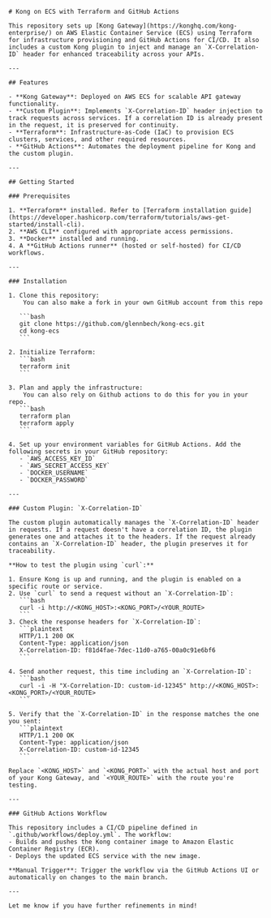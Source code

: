     # Kong on ECS with Terraform and GitHub Actions
    
    This repository sets up [Kong Gateway](https://konghq.com/kong-enterprise/) on AWS Elastic Container Service (ECS) using Terraform for infrastructure provisioning and GitHub Actions for CI/CD. It also includes a custom Kong plugin to inject and manage an `X-Correlation-ID` header for enhanced traceability across your APIs.
    
    ---
    
    ## Features
    
    - **Kong Gateway**: Deployed on AWS ECS for scalable API gateway functionality.
    - **Custom Plugin**: Implements `X-Correlation-ID` header injection to track requests across services. If a correlation ID is already present in the request, it is preserved for continuity.
    - **Terraform**: Infrastructure-as-Code (IaC) to provision ECS clusters, services, and other required resources.
    - **GitHub Actions**: Automates the deployment pipeline for Kong and the custom plugin.
    
    ---
    
    ## Getting Started
    
    ### Prerequisites
    
    1. **Terraform** installed. Refer to [Terraform installation guide](https://developer.hashicorp.com/terraform/tutorials/aws-get-started/install-cli).
    2. **AWS CLI** configured with appropriate access permissions.
    3. **Docker** installed and running.
    4. A **GitHub Actions runner** (hosted or self-hosted) for CI/CD workflows.
    
    ---
    
    ### Installation
    
    1. Clone this repository:
        You can also make a fork in your own GitHub account from this repo
        
       ```bash
       git clone https://github.com/glennbech/kong-ecs.git
       cd kong-ecs
       ```
    
    2. Initialize Terraform:
       ```bash
       terraform init
       ```
    
    3. Plan and apply the infrastructure:
        You can also rely on Github actions to do this for you in your repo.
       ```bash
       terraform plan
       terraform apply
       ```
    
    4. Set up your environment variables for GitHub Actions. Add the following secrets in your GitHub repository:
       - `AWS_ACCESS_KEY_ID`
       - `AWS_SECRET_ACCESS_KEY`
       - `DOCKER_USERNAME`
       - `DOCKER_PASSWORD`
    
    ---
    
    ### Custom Plugin: `X-Correlation-ID`
    
    The custom plugin automatically manages the `X-Correlation-ID` header in requests. If a request doesn't have a correlation ID, the plugin generates one and attaches it to the headers. If the request already contains an `X-Correlation-ID` header, the plugin preserves it for traceability.
    
    **How to test the plugin using `curl`:**
    
    1. Ensure Kong is up and running, and the plugin is enabled on a specific route or service.
    2. Use `curl` to send a request without an `X-Correlation-ID`:
       ```bash
       curl -i http://<KONG_HOST>:<KONG_PORT>/<YOUR_ROUTE>
       ```
    3. Check the response headers for `X-Correlation-ID`:
       ```plaintext
       HTTP/1.1 200 OK
       Content-Type: application/json
       X-Correlation-ID: f81d4fae-7dec-11d0-a765-00a0c91e6bf6
       ```
    
    4. Send another request, this time including an `X-Correlation-ID`:
       ```bash
       curl -i -H "X-Correlation-ID: custom-id-12345" http://<KONG_HOST>:<KONG_PORT>/<YOUR_ROUTE>
       ```
    
    5. Verify that the `X-Correlation-ID` in the response matches the one you sent:
       ```plaintext
       HTTP/1.1 200 OK
       Content-Type: application/json
       X-Correlation-ID: custom-id-12345
       ```
    
    Replace `<KONG_HOST>` and `<KONG_PORT>` with the actual host and port of your Kong Gateway, and `<YOUR_ROUTE>` with the route you're testing.
    
    ---
    
    ### GitHub Actions Workflow
    
    This repository includes a CI/CD pipeline defined in `.github/workflows/deploy.yml`. The workflow:
    - Builds and pushes the Kong container image to Amazon Elastic Container Registry (ECR).
    - Deploys the updated ECS service with the new image.
    
    **Manual Trigger**: Trigger the workflow via the GitHub Actions UI or automatically on changes to the main branch.
    
    ---
    
    Let me know if you have further refinements in mind!